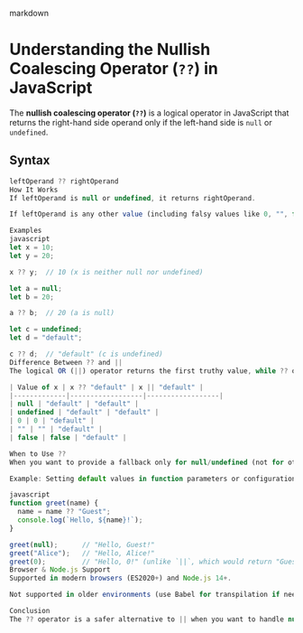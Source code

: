 markdown
# Understanding the Nullish Coalescing Operator (`??`) in JavaScript  

The **nullish coalescing operator (`??`)** is a logical operator in JavaScript that returns the right-hand side operand only if the left-hand side is `null` or `undefined`.  

## Syntax  
```javascript
leftOperand ?? rightOperand
How It Works
If leftOperand is null or undefined, it returns rightOperand.

If leftOperand is any other value (including falsy values like 0, "", false), it returns leftOperand.

Examples
javascript
let x = 10;
let y = 20;

x ?? y;  // 10 (x is neither null nor undefined)

let a = null;
let b = 20;

a ?? b;  // 20 (a is null)

let c = undefined;
let d = "default";

c ?? d;  // "default" (c is undefined)
Difference Between ?? and ||
The logical OR (||) operator returns the first truthy value, while ?? only checks for null or undefined.

| Value of x | x ?? "default" | x || "default" |
|-------------|------------------|------------------|
| null | "default" | "default" |
| undefined | "default" | "default" |
| 0 | 0 | "default" |
| "" | "" | "default" |
| false | false | "default" |

When to Use ??
When you want to provide a fallback only for null/undefined (not for other falsy values).

Example: Setting default values in function parameters or configurations.

javascript
function greet(name) {
  name = name ?? "Guest";
  console.log(`Hello, ${name}!`);
}

greet(null);      // "Hello, Guest!"
greet("Alice");   // "Hello, Alice!"
greet(0);         // "Hello, 0!" (unlike `||`, which would return "Guest")
Browser & Node.js Support
Supported in modern browsers (ES2020+) and Node.js 14+.

Not supported in older environments (use Babel for transpilation if needed).

Conclusion
The ?? operator is a safer alternative to || when you want to handle null/undefined without accidentally excluding valid falsy values like 0 or "".

